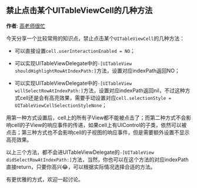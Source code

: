 禁止点击某个UITableViewCell的几种方法
----------
**作者**: [高老师很忙](https://weibo.com/517082456)

今天分享一个比较常用的知识点，禁止点击某个`UITableViewCell`的几种方法：

- 可以直接设置`cell.userInteractionEnabled = NO`；
	
- 可以实现UITableViewDelegate中的`-[UITableView shouldHighlightRowAtIndexPath:]`方法，设置对应indexPath返回NO；
	
- 可以实现UITableViewDelegate中的`-[UITableView willSelectRowAtIndexPath:]`方法，设置对应indexPath返回nil，不过这种方式cell还是会有高亮效果，需要手动设置对应`cell.selectionStyle = UITableViewCellSelectionStyleNone`；
	
用第一种方式设置后，cell上的所有子View都不能被点击了；而第二种方式不会影响cell的子View的响应事件的传递，如果cell上有UIControl的子类，依然可以被点击；第三种方式也不会影响cell的子视图的响应事件，但是需要额外设置不显示高亮效果。

以上三个方法，都不会进UITableViewDelegate的`-[UITableView didSelectRowAtIndexPath:]`方法，当然，你也可以在这个方法的对应indexPath直接return，只要你高兴😂，可以根据实际情况选择合适的方法。


有更优雅的方式，欢迎一起讨论。


